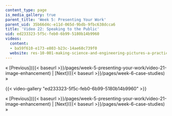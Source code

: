 ```yaml
---
content_type: page
is_media_gallery: true
parent_title: 'Week 5: Presenting Your Work'
parent_uid: 35b66d4c-e11d-065d-9bdb-9fbc638dcca6
title: 'Video 22: Speaking to the Public'
uid: ed233323-5f5c-feb0-6b99-5180b14b9960
videos:
  content:
  - ba59f610-e173-e803-b23c-14ae68c739f0
  website: res-10-001-making-science-and-engineering-pictures-a-practical-guide-to-presenting-your-work-spring-2016
---
```


« [Previous]({{< baseurl >}}/pages/week-5-presenting-your-work/video-21-image-enhancement) | [Next]({{< baseurl >}}/pages/week-6-case-studies) »

{{< video-gallery "ed233323-5f5c-feb0-6b99-5180b14b9960" >}}


« [Previous]({{< baseurl >}}/pages/week-5-presenting-your-work/video-21-image-enhancement) | [Next]({{< baseurl >}}/pages/week-6-case-studies) »